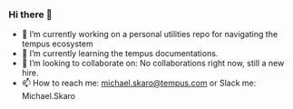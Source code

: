 ### Hi there 👋

- 🔭 I’m currently working on a personal utilities repo for navigating the tempus ecosystem
- 🌱 I’m currently learning the tempus documentations.
- 👯 I’m looking to collaborate on: No collaborations right now, still a new hire.  
- 📫 How to reach me: michael.skaro@tempus.com or Slack me: Michael.Skaro
